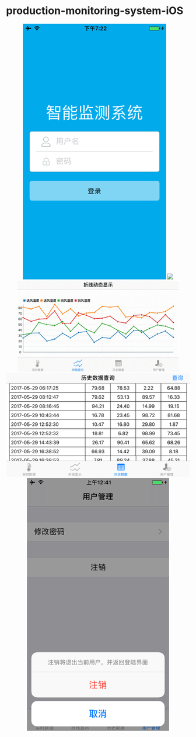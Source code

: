 # production-monitoring-system-iOS

<p align="center">
  <img src="https://github.com/zhulinn/production-monitoring-system-iOS/raw/master/demo/login.png">
  
  <img src="https://github.com/zhulinn/production-monitoring-system-iOS/raw/master/demo/data.png">
  <img src="https://github.com/zhulinn/production-monitoring-system-iOS/raw/master/demo/graph.gif">
  <img src="https://github.com/zhulinn/production-monitoring-system-iOS/raw/master/demo/history.png">
  <img src="https://github.com/zhulinn/production-monitoring-system-iOS/raw/master/demo/manage.png">
</p>
